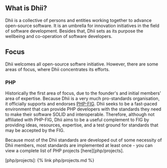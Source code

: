 ## What is Dhii?
Dhii is a collective of persons and entities working together to advance open-source software. It is an umbrella for innovation initiatives in the field of software development. Besides that, Dhii sets as its purpose the wellbeing and co-operation of software developers.

## Focus
Dhii welcomes all open-source softwre initiative. However, there are some areas of focus, where Dhii concentrates its efforts.

### PHP
Historically the first area of focus, due to the founder's and initial members' area of expertise. Because Dhii is a very much pro-standards organisation, it officially supports and endorses [PHP-FIG][]. Dhii seeks to be a fast-paced environment that can provide PHP developers with the standards they need to make their software SOLID and interoperable. Therefore, although not affiliated with PHP-FIG, Dhii aims to be a useful complement to FIG by providing ideas, resources, expertise, and a test ground for standards that may be accepted by the FIG.

Because most of the Dhii standards are developed out of some necessity of Dhii members, most standards are implemented at least once - you can view a complete list of PHP projects [here][php/projects].


[PHP-FIG]:                            https://www.php-fig.org/

[php/projects]:                      {% link php/projects.md %}
